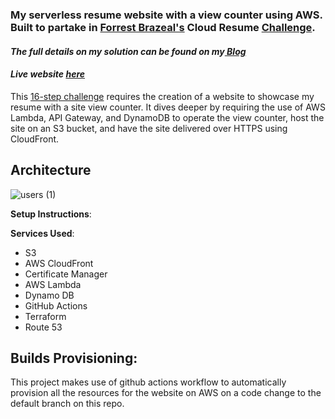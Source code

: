 <h3>My serverless resume website with a view counter using AWS. Built to partake in <a href="https://aws.amazon.com/developer/community/heroes/forrest-brazeal">Forrest Brazeal's</a> Cloud Resume <a href="https://cloudresumechallenge.dev/instructions/">Challenge</a>.</h3> 
<h4><i>The full details on my solution can be found on my<a href="https://leilayesufu.hashnode.dev/aws-cloud-resume-challenge"> Blog</a></i></h4>
<h4><i>Live website <a href="https://resume.leilayesufu.uno/">here</a></i></h4>
This <a href="https://cloudresumechallenge.dev/instructions/">16-step challenge</a> requires the creation of a website to showcase my resume with a site view counter. It dives deeper by requiring the use of AWS Lambda, API Gateway, and DynamoDB to operate the view counter, host the site on an S3 bucket, and have the site delivered over HTTPS using CloudFront.

## Architecture
![users (1)](https://github.com/leilayesufu/cloud_resume_challenge_aws/assets/78659709/fa15f90d-d268-416d-b85a-4739dc01a15f)

**Setup Instructions**:

**Services Used**:
- S3
- AWS CloudFront
- Certificate Manager
- AWS Lambda
- Dynamo DB
- GitHub Actions
- Terraform
- Route 53





## Builds Provisioning:
This project makes use of github actions workflow to automatically provision all the resources for the website on AWS
on a code change to the default branch on this repo.  



